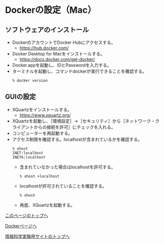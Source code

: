 # Dockerの設定（Mac）

## ソフトウェアのインストール
- DockerのアカウントでDocker Hubにアクセスする。
  - https://hub.docker.com/
- Docker Desktop for Macをインストールする。
  - https://docs.docker.com/get-docker/
- Docker.appを起動し、IDとPasswordを入力する。
- ターミナルを起動し、コマンドdockerが実行できることを確認する。
  ```
  % docker version
  ```

## GUIの設定
- XQuartzをインストールする。
  - https://www.xquartz.org/
- XQuartzを起動し、［環境設定］→［セキュリティ］から［ネットワーク・クライアントからの接続を許可］にチェックを入れる。
- コンピューターを再起動する。
- アクセス制限を確認する。localhostが含まれているかを確認する。
  ```
  % xhost
  INET:localhost
  INET6:localhost
  ```
  - 含まれていなかった場合はlocalhostを許可する。
    ```
    % xhost +localhost
    ```
  - localhostが許可されていることを確認する。
    ```
    % xhost
    ```
  - 再度、XQuartzを起動する。

[このページのトップへ](#)

[Dockerページへ](https://stl-apu.github.io/laboratory_experiments/docker)

[情報科学実験用サイトのトップへ](https://stl-apu.github.io/laboratory_experiments/)
